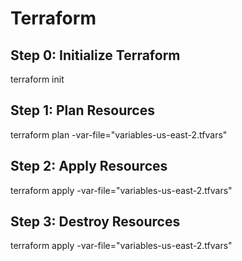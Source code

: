 # Terraform

## Step 0: Initialize Terraform

terraform init

## Step 1: Plan Resources

terraform plan -var-file="variables-us-east-2.tfvars"

## Step 2: Apply Resources

terraform apply -var-file="variables-us-east-2.tfvars"

## Step 3: Destroy Resources

terraform apply -var-file="variables-us-east-2.tfvars"
